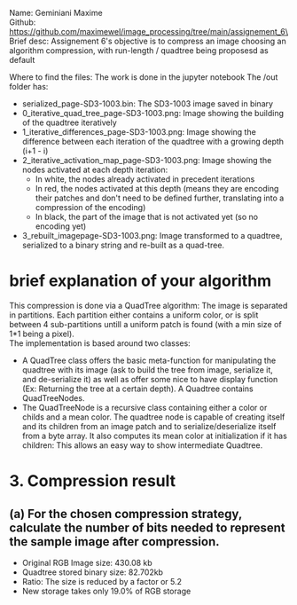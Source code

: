 Name: Geminiani Maxime\
Github: https://github.com/maximewel/image_processing/tree/main/assignement_6\
Brief desc: Assignement 6's objective is to compress an image choosing an algorithm compression, with run-length / quadtree being proposesd as default

Where to find the files:
The work is done in the jupyter notebook
The /out folder has:

* serialized_page-SD3-1003.bin: The SD3-1003 image saved in binary
* 0_iterative_quad_tree_page-SD3-1003.png: Image showing the building of the quadtree iteratively
* 1_iterative_differences_page-SD3-1003.png: Image showing the difference between each iteration of the quadtree with a growing depth (i+1 - i)
* 2_iterative_activation_map_page-SD3-1003.png: Image showing the nodes activated at each depth iteration:
  * In white, the nodes already activated in precedent iterations
  * In red, the nodes activated at this depth (means they are encoding their patches and don't need to be defined further, translating into a compression of the encoding)
  * In black, the part of the image that is not activated yet (so no encoding yet)
* 3_rebuilt_imagepage-SD3-1003.png: Image transformed to a quadtree, serialized to a binary string and re-built as a quad-tree.


# brief explanation of your algorithm
This compression is done via a QuadTree algorithm: The image is separated in partitions. Each partition either contains a uniform color, or is split between 4 sub-partitions untill a uniform patch is found (with a min size of 1*1 being a pixel).\
The implementation is based around two classes: 
* A QuadTree class offers the basic meta-function for manipulating the quadtree with its image (ask to build the tree from image, serialize it, and de-serialize it) as well as offer some nice to have display function (Ex: Returning the tree at a certain depth). A Quadtree contains QuadTreeNodes.
* The QuadTreeNode is a recursive class containing either a color or childs and a mean color. The quadtree node is capable of creating itself and its children from an image patch and to serialize/deserialize itself from a byte array. It also computes its mean color at initialization if it has children: This allows an easy way to show intermediate Quadtree.

# 3. Compression result
##  (a) For the chosen compression strategy, calculate the number of bits needed to represent the sample image after compression.

* Original RGB Image size: 430.08 kb
* Quadtree stored binary size: 82.702kb
* Ratio: The size is reduced by a factor or 5.2
* New storage takes only 19.0% of RGB storage